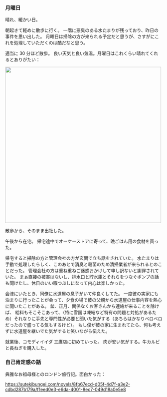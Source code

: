 ### 月曜日

晴れ、暖かい日。

朝起きて軽めに散歩に行く。
一階に悪臭のある水たまりが残っており、昨日の事件を思い出した。
月曜日は掃除の方が来られる予定だと思うが、さすがにこれを処理していただくのは酷だなと思う。

適当に 30 分ほど散歩。
良い天気と良い気温。月曜日はこれくらい晴れてくれるとありがたい：

<img src="https://i.imgur.com/AN2zs5d.jpg" width="500">

散歩から、そのまま出社した。

午後から在宅。
帰宅途中でオーケーストアに寄って、晩ごはん用の食材を買った。

帰宅すると掃除の方と管理会社の方が玄関で立ち話をされていた。
水たまりは手動で処理したらしく、このあとで消臭と殺菌のため清掃業者が来られるとのことだった。
管理会社の方は重ね重ねご迷惑おかけして申し訳ないと謝罪されていた。
まぁ直接の被害はないし、排水口と貯水庫とそれらをつなぐポンプの話も聞けたし、休日のいい暇つぶしになって内心は楽しかった。

会津にいたとき、同僚に水道屋の息子がいて仲良くしてた。
一度彼の実家にも泊まりに行ったことが会って、夕食の場で彼の父親から水道屋の仕事内容を熱心に聞いたことがある。
盆、正月、関係なくお客さんから連絡が来ることを除けば、
給料もそこそこあって、（特に雪国は凍結など特有の問題と対処があるため）それなりに手先と専門性が必要と聞いた気がする（あちらはかなりベロベロだったので盛ってる気もするけど）。
もし僕が彼の家に生まれてたら、何も考えずに水道屋を継いでた気がすると笑いながら伝えた。

就業後、コモディイイダ 三鷹店に初めていった。
肉が安い気がする。牛カルビと長ねぎを購入した。

### 自己肯定感の話

典雅なお祖母様とのロンドン旅行記。面白かった：

https://sutekibungei.com/novels/8fb67ecd-d05f-4d7f-a3e2-cdbd287b179a/f1eed0e3-e6da-4001-8ec7-049d18a0e5e8